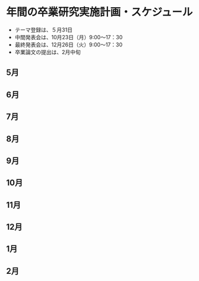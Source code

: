 # 年間の卒業研究実施計画・スケジュール

* テーマ登録は、５月31日
* 中間発表会は、10月23日（月）9:00～17：30
* 最終発表会は、12月26日（火）9:00～17：30
* 卒業論文の提出は、2月中旬

## 5月


## 6月


## 7月


## 8月


## 9月


## 10月


## 11月


## 12月


## 1月


## 2月

